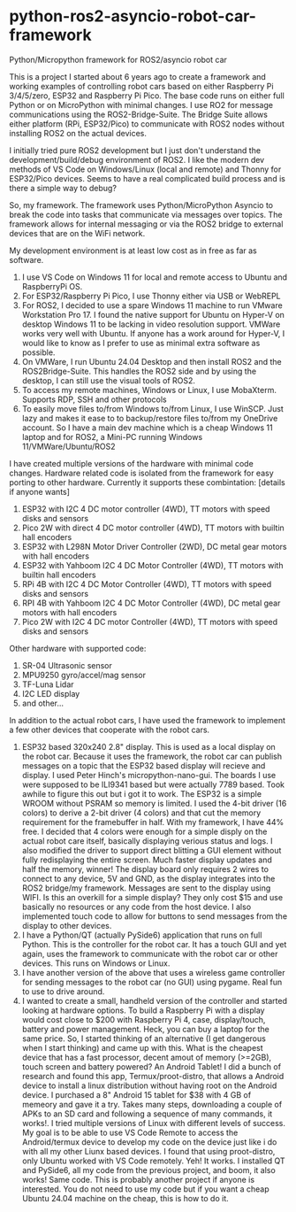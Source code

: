# python-ros2-asyncio-robot-car-framework
Python/Micropython framework for ROS2/asyncio robot car

This is a project I started about 6 years ago to create a framework and working examples of controlling robot cars based on either Raspberry Pi 3/4/5/zero, ESP32 and Raspberry Pi Pico. The base code runs on either full Python or on MicroPython with minimal changes.  I use RO2 for message communications using the ROS2-Bridge-Suite.  The Bridge Suite allows either platform (RPi, ESP32/Pico) to communicate with ROS2 nodes without installing ROS2 on the actual devices.

I initially tried pure ROS2 development but I just don't understand the development/build/debug environment of ROS2. I like the modern dev methods of VS Code on Windows/Linux (local and remote) and Thonny for ESP32/Pico devices. Seems to have a real complicated build process and is there a simple way to debug?   

So, my framework.  The framework uses Python/MicroPython Asyncio to break the code into tasks that communicate via messages over topics.  The framework allows for internal messaging or via the ROS2 bridge to external devices that are on the WiFi network.

My development environment is at least low cost as in free as far as software.  
  1. I use VS Code on Windows 11 for local and remote access to Ubuntu and RaspberryPi OS.
  2. For ESP32/Raspberry Pi Pico, I use Thonny either via USB or WebREPL
  3. For ROS2, I decided to use a spare Windows 11 machine to run VMware Workstation Pro 17.  I found the native support for Ubuntu on Hyper-V on desktop Windows 11 to be lacking in video resolution support.  VMWare works very well with Ubuntu. If anyone has a work around for Hyper-V, I would like to know as I prefer to use as minimal extra software as possible.
  4. On VMWare, I run Ubuntu 24.04 Desktop and then install ROS2 and the ROS2Bridge-Suite.  This handles the ROS2 side and by using the desktop, I can still use the visual tools of ROS2.
  5. To access my remote machines, Windows or Linux, I use MobaXterm.  Supports RDP, SSH and other protocols
  6. To easily move files to/from Windows to/from Linux, I use WinSCP.  Just lazy and makes it ease to to backup/restore files to/from my OneDrive account.
So I have a main dev machine which is a cheap Windows 11 laptop and for ROS2, a Mini-PC running Windows 11/VMWare/Ubuntu/ROS2  

I have created multiple versions of the hardware with minimal code changes.  Hardware related code is isolated from the framework for easy porting to other hardware.  Currently it supports these combintation: [details if anyone wants]

  1. ESP32 with I2C 4 DC motor controller (4WD), TT motors with speed disks and sensors
  2. Pico 2W with direct 4 DC motor controller (4WD), TT motors with builtin hall encoders
  3. ESP32 with L298N Motor Driver Controller (2WD), DC metal gear motors with hall encoders
  4. ESP32 with Yahboom I2C 4 DC Motor Controller (4WD), TT motors with builtin hall encoders
  5. RPi 4B with I2C 4 DC Motor Controller (4WD), TT motors with speed disks and sensors
  6. RPI 4B with Yahboom I2C 4 DC Motor Controller (4WD), DC metal gear motors with hall encoders
  7. Pico 2W with I2C 4 DC motor Controller (4WD), TT motors with speed disks and sensors

Other hardware with supported code:
  1. SR-04 Ultrasonic sensor
  2. MPU9250 gyro/accel/mag sensor
  3. TF-Luna Lidar
  4. I2C LED display
  5. and other...

In addition to the actual robot cars, I have used the framework to implement a few other devices that cooperate with the robot cars.
  1. ESP32 based 320x240 2.8" display.  This is used as a local display on the robot car.  Because it uses the framework, the robot car can publish messages on a topic that the ESP32 based display will recieve and display.  I used Peter Hinch's micropython-nano-gui.  The boards I use were supposed to be ILI9341 based but were actually 7789 based.  Took awhile to figure this out but i got it to work.  The ESP32 is a simple WROOM without PSRAM so memory is limited.  I used the 4-bit driver (16 colors) to derive a 2-bit driver (4 colors) and that cut the memory requirement for the framebuffer in half. With my framework, I have 44% free. I decided that 4 colors were enough for a simple disply on the actual robot care itself, basically displaying verious status and logs. I also modified the driver to support direct blitting a GUI element without fully redisplaying the entire screen.  Much faster display updates and half the memory, winner!  The display board only requires 2 wires to connect to any device, 5V and GND, as the display integrates into the ROS2 bridge/my framework.  Messages are sent to the display using WIFI.  Is this an overkill for a simple display?  They only cost $15 and use basically no resources or any code from the host device. I also implemented touch code to allow for buttons to send messages from the display to other devices. 
  2. I have a Python/QT (actually PySide6) application that runs on full Python.  This is the controller for the robot car.  It has a touch GUI and yet again, uses the framework to communicate with the robot car or other devices. This runs on Windows or Linux.
  3. I have another version of the above that uses a wireless game controller for sending messages to the robot car (no GUI) using pygame.  Real fun to use to drive around.
  4. I wanted to create a small, handheld version of the controller and started looking at hardware options.  To build a Raspberry Pi with a display would cost close to $200 with Raspberry Pi 4, case, display/touch, battery and power management.  Heck, you can buy a laptop for the same price.  So, I started thinking of an alternative (I get dangerous when I start thinking) and came up with this.  What is the cheapest device that has a fast processor, decent amout of memory (>=2GB), touch screen and battery powered?  An Android Tablet! I did a bunch of research and found this app, Termux/proot-distro, that allows a Android device to install a linux distribution without having root on the Android device.  I purchased a 8" Android 15 tablet for $38 with 4 GB of memeory and gave it a try.  Takes many steps, downloading a couple of APKs to an SD card and following a sequence of many commands, it works!.  I tried multiple versions of Linux with different levels of success.  My goal is to be able to use VS Code Remote to access the Android/termux device to develop my code on the device just like i do with all my other Liunx based devices.  I found that using proot-distro, only Ubuntu worked with VS Code remotely. Yeh! It works.  I installed QT and PySide6, all my code from the previous project, and boom, it also works!  Same code.  This is probably another project if anyone is interested.  You do not need to use my code but if you want a cheap Ubuntu 24.04 machine on the cheap, this is how to do it.
